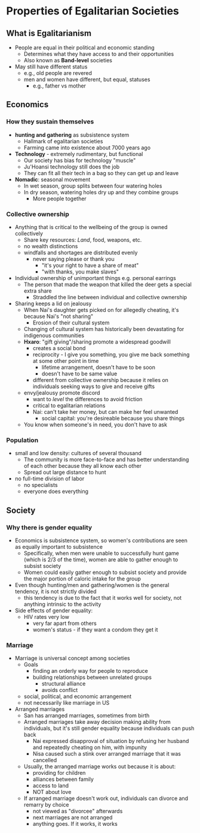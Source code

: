 # Properties of Egalitarian Societies

## What is Egalitarianism

* People are equal in their political and economic standing
  * Determines what they have access to and their opportunities
  * Also known as **Band-level** societies
* May still have different status
  * e.g., old people are revered
  * men and women have different, but equal, statuses
    * e.g., father vs mother

## Economics

### How they sustain themselves

* **hunting and gathering** as subsistence system
  * Hallmark of egalitarian societies
  * Farming came into existence about 7000 years ago
* **Technology** - extremely rudimentary, but functional
  * Our society has bias for technology "muscle"
  * Ju'Hoansi technology still does the job
  * They can fit all their tech in a bag so they can get up and leave
* **Nomadic**: seasonal movement
  * In wet season, group splits between four watering holes
  * In dry season, watering holes dry up and they combine groups
    * More people together

### Collective ownership

* Anything that is critical to the wellbeing of the group is owned collectively
  * Share key resources: *Land*, food, weapons, etc.
  * no wealth distinctions
  * windfalls and shortages are distributed evenly
    * never saying please or thank you
      * "it's your right to have a share of meat"
      * "with thanks, you make slaves"
* Individual ownership of unimportant things e.g. personal earrings
  * The person that made the weapon that killed the deer gets a special extra share
    * Straddled the line between individual and collective ownership
* Sharing keeps a lid on jealousy
  * When Nai's daughter gets picked on for allegedly cheating, it's because Nai's "not sharing"
    * Erosion of their cultural system
  * Changing of cultural system has historically been devastating for indigenous communities
  * **Hxaro**: "gift giving"/sharing promote a widespread goodwill
    * creates a social bond
    * reciprocity - I give you something, you give me back something at some other point in time
      * lifetime arrangement, doesn't have to be soon
      * doesn't have to be same value
    * different from collective ownership because it relies on individuals seeking ways to give and receive gifts
  * envy/jealousy promote discord
    * want to *level* the differences to avoid friction
    * critical to egalitarian relations
    * Nai: can't take her money, but can make her feel unwanted
      * social capital: you're desireable because you share things
  * You know when someone's in need, you don't have to ask

### Population

* small and low density: cultures of several thousand
  * The community is more face-to-face and has better understanding of each other because they all know each  other
  * Spread out large distance to hunt
* no full-time division of labor
  * no specialists
  * everyone does everything

## Society

### Why there is gender equality

* Economics is subsistence system, so women's contributions are seen as equally important to subsistence
  * Specifically, when men were unable to successfully hunt game (which is 2/3 of the time), women are able to gather enough to subsist society
  * Women could easily gather enough to subsist society and provide the major portion of caloric intake for the group
* Even though hunting/men and gathering/women is the general tendency, it is not strictly divided
  * this tendency is due to the fact that it works well for society, not anything intrinsic to the activity
* Side effects of gender equality:
  * HIV rates very low
    * very far apart from others
    * women's status - if they want a condom they get it

### Marriage

* Marriage is universal concept among societies
  * Goals
    * finding an orderly way for people to reproduce
    * building relationships between unrelated groups
      * structural alliance
      * avoids conflict
  * social, political, and economic arrangement
  * not necessarily like marriage in US
* Arranged marriages
  * San has arranged marriages, sometimes from birth
  * Arranged marriages take away decision making ability from individuals, but it's still gender equality because individuals can push back
    * Nai expressed disapproval of situation by refusing her husband and repeatedly cheating on him, with impunity
    * Nisa caused such a stink over arranged marriage that it was cancelled
  * Usually, the arranged marriage works out because it is about:
    * providing for children
    * alliances between family
    * access to land
    * NOT about love
  * If arranged marriage doesn't work out, individuals can divorce and remarry by choice
    * not viewed as "divorcee" afterwards
    * next marriages are not arranged
    * anything goes. If it works, it works